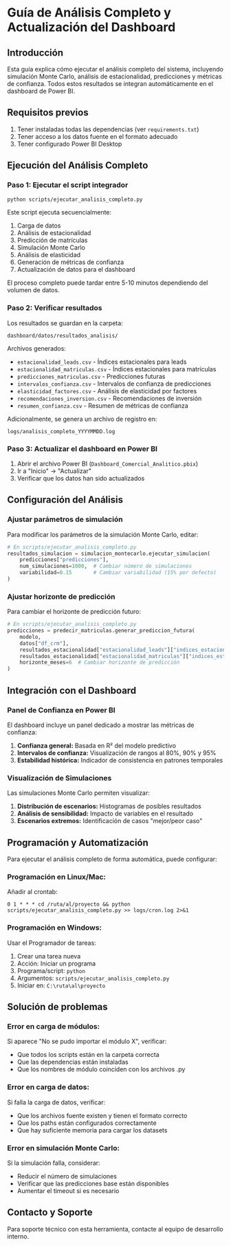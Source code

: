 # Guía de Análisis Completo y Actualización del Dashboard

## Introducción

Esta guía explica cómo ejecutar el análisis completo del sistema, incluyendo simulación Monte Carlo, análisis de estacionalidad, predicciones y métricas de confianza. Todos estos resultados se integran automáticamente en el dashboard de Power BI.

## Requisitos previos

1. Tener instaladas todas las dependencias (ver `requirements.txt`)
2. Tener acceso a los datos fuente en el formato adecuado
3. Tener configurado Power BI Desktop

## Ejecución del Análisis Completo

### Paso 1: Ejecutar el script integrador

```bash
python scripts/ejecutar_analisis_completo.py
```

Este script ejecuta secuencialmente:
1. Carga de datos
2. Análisis de estacionalidad
3. Predicción de matrículas
4. Simulación Monte Carlo
5. Análisis de elasticidad
6. Generación de métricas de confianza
7. Actualización de datos para el dashboard

El proceso completo puede tardar entre 5-10 minutos dependiendo del volumen de datos.

### Paso 2: Verificar resultados

Los resultados se guardan en la carpeta:
```
dashboard/datos/resultados_analisis/
```

Archivos generados:
- `estacionalidad_leads.csv` - Índices estacionales para leads
- `estacionalidad_matriculas.csv` - Índices estacionales para matrículas
- `predicciones_matriculas.csv` - Predicciones futuras
- `intervalos_confianza.csv` - Intervalos de confianza de predicciones
- `elasticidad_factores.csv` - Análisis de elasticidad por factores
- `recomendaciones_inversion.csv` - Recomendaciones de inversión
- `resumen_confianza.csv` - Resumen de métricas de confianza

Adicionalmente, se genera un archivo de registro en:
```
logs/analisis_completo_YYYYMMDD.log
```

### Paso 3: Actualizar el dashboard en Power BI

1. Abrir el archivo Power BI (`Dashboard_Comercial_Analitico.pbix`)
2. Ir a "Inicio" → "Actualizar"
3. Verificar que los datos han sido actualizados

## Configuración del Análisis

### Ajustar parámetros de simulación

Para modificar los parámetros de la simulación Monte Carlo, editar:

```python
# En scripts/ejecutar_analisis_completo.py
resultados_simulacion = simulacion_montecarlo.ejecutar_simulacion(
    predicciones["predicciones"],
    num_simulaciones=1000,  # Cambiar número de simulaciones
    variabilidad=0.15       # Cambiar variabilidad (15% por defecto)
)
```

### Ajustar horizonte de predicción

Para cambiar el horizonte de predicción futuro:

```python
# En scripts/ejecutar_analisis_completo.py
predicciones = predecir_matriculas.generar_prediccion_futura(
    modelo, 
    datos["df_crm"],
    resultados_estacionalidad["estacionalidad_leads"]["indices_estacionales"],
    resultados_estacionalidad["estacionalidad_matriculas"]["indices_estacionales"],
    horizonte_meses=6  # Cambiar horizonte de predicción
)
```

## Integración con el Dashboard

### Panel de Confianza en Power BI

El dashboard incluye un panel dedicado a mostrar las métricas de confianza:

1. **Confianza general:** Basada en R² del modelo predictivo
2. **Intervalos de confianza:** Visualización de rangos al 80%, 90% y 95%
3. **Estabilidad histórica:** Indicador de consistencia en patrones temporales

### Visualización de Simulaciones

Las simulaciones Monte Carlo permiten visualizar:

1. **Distribución de escenarios:** Histogramas de posibles resultados
2. **Análisis de sensibilidad:** Impacto de variables en el resultado
3. **Escenarios extremos:** Identificación de casos "mejor/peor caso"

## Programación y Automatización

Para ejecutar el análisis completo de forma automática, puede configurar:

### Programación en Linux/Mac:

Añadir al crontab:
```
0 1 * * * cd /ruta/al/proyecto && python scripts/ejecutar_analisis_completo.py >> logs/cron.log 2>&1
```

### Programación en Windows:

Usar el Programador de tareas:
1. Crear una tarea nueva
2. Acción: Iniciar un programa
3. Programa/script: `python`
4. Argumentos: `scripts/ejecutar_analisis_completo.py`
5. Iniciar en: `C:\ruta\al\proyecto`

## Solución de problemas

### Error en carga de módulos:

Si aparece "No se pudo importar el módulo X", verificar:
- Que todos los scripts están en la carpeta correcta
- Que las dependencias están instaladas
- Que los nombres de módulo coinciden con los archivos .py

### Error en carga de datos:

Si falla la carga de datos, verificar:
- Que los archivos fuente existen y tienen el formato correcto
- Que los paths están configurados correctamente
- Que hay suficiente memoria para cargar los datasets

### Error en simulación Monte Carlo:

Si la simulación falla, considerar:
- Reducir el número de simulaciones
- Verificar que las predicciones base están disponibles
- Aumentar el timeout si es necesario

## Contacto y Soporte

Para soporte técnico con esta herramienta, contacte al equipo de desarrollo interno. 